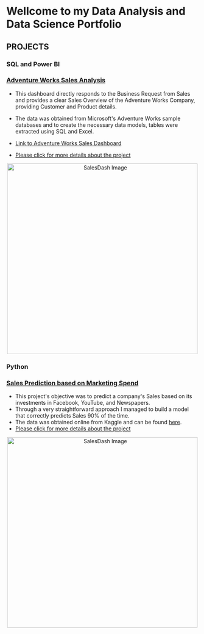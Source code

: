 # Wellcome to my Data Analysis and Data Science Portfolio

## PROJECTS

### SQL and Power BI

### [Adventure Works Sales Analysis](https://github.com/Icaro92/PBI_AW/tree/main)

* This dashboard directly responds to the Business Request from Sales and provides a clear Sales Overview of the Adventure Works Company, providing Customer and Product details.
* The data was obtained from Microsoft's  Adventure Works sample databases and to create the necessary data models, tables were extracted using SQL and Excel.


* [Link to Adventure Works Sales Dashboard](https://app.powerbi.com/view?r=eyJrIjoiMmNjMjExNTMtNDE0Zi00MTFiLWJjYjktYTkyZmY2YmRhYTU5IiwidCI6IjAyODQyZDljLWVhNTAtNGVkNy1iMWY1LWI2MDIwOGIwM2YzNyJ9)
* [Please click for more details about the project](https://github.com/Icaro92/PBI_AW/tree/main)

  

<p align = "center">
  <img src="https://github.com/Icaro92/PBI_AW/assets/58118599/906d8918-bd3f-4cae-9666-69acdecb8c6c" width="500" alt="SalesDash Image">

### Python

### [Sales Prediction based on Marketing Spend](https://github.com/Icaro92/MMxM)

* This project's objective was to predict a company's Sales based on its investments in Facebook, YouTube, and Newspapers.
* Through a very straightforward approach I managed to build a model that correctly predicts Sales 90% of the time.
* The data was obtained online from Kaggle and can be found [here](https://www.kaggle.com/datasets/muyiwawilliams/advertising-dataset/data).
* [Please click for more details about the project](https://github.com/Icaro92/MMxM)

<p align = "center">
    <img src="https://github.com/Icaro92/MMxM/assets/58118599/bf319d01-4039-4e87-af34-f4f330ac9173" width="500" alt="SalesDash Image">
